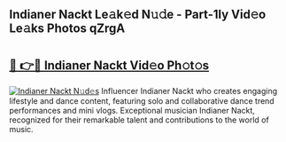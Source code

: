 ## Indianer Nackt Le𝚊k𝚎d N𝚞𝚍e - Part-1ly Vid𝚎o Le𝚊ks Photos qZrgA

# <h2><a href="http://fb6m02.evod.top/?m=Indianer+Nackt">🔗 👉🔴 Indianer Nackt Vid𝚎o Ph𝚘t𝚘s</a></h2>

[![Indianer Nackt N𝚞d𝚎s](https://i.imgur.com/8V9OHl7.gif)](http://fb6m02.evod.top/?m=Indianer+Nackt)
Influencer Indianer Nackt who creates engaging lifestyle and dance content, featuring solo and collaborative dance trend performances and mini vlogs. Exceptional musician Indianer Nackt, recognized for their remarkable talent and contributions to the world of music. 
